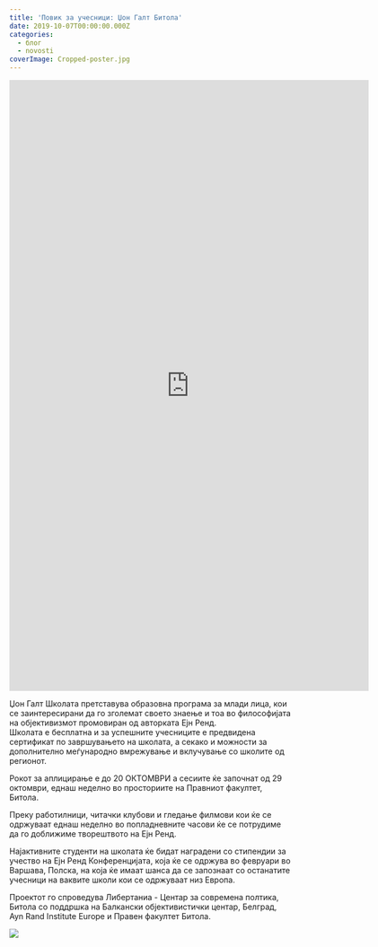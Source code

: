 ```yaml
---
title: 'Повик за учесници: Џон Галт Битола'
date: 2019-10-07T00:00:00.000Z
categories:
  - блог
  - novosti
coverImage: Cropped-poster.jpg
---
```


<iframe src="https://docs.google.com/forms/d/e/1FAIpQLScKjnvkPZB2BiO0jpEpP0KaGR8rUgU7xkyhWnEeLjIvtFtQrw/viewform?embedded=true" width="640" height="1089" frameborder="0" marginheight="0" marginwidth="0">Loading…</iframe>

Џон Галт Школата претставува образовна програма за млади лица, кои се заинтересирани да го зголемат своето знаење и тоа во философијата на објективизмот промовиран од авторката Ејн Ренд.  
Школата е бесплатна и за успешните учесниците е предвидена сертификат по завршувањето на школата, а секако и можности за дополнително меѓународно вмрежување и вклучување со школите од регионот.

Рокот за аплицирање е до 20 ОКТОМВРИ а сесиите ќе започнат од 29 октомври, еднаш неделно во просториите на Правниот факултет, Битола.

Преку работилници, читачки клубови и гледање филмови кои ќе се одржуваат еднаш неделно во попладневните часови ќе се потрудиме да го доближиме творештвото на Ејн Ренд.

Најактивните студенти на школата ќе бидат наградени со стипендии за учество на Ејн Ренд Конференцијата, која ќе се одржува во февруари во Варшава, Полска, на која ќе имаат шанса да се запознаат со останатите учесници на ваквите школи кои се одржуваат низ Европа.

Проектот го спроведува Либертаниа - Центар за современа полтика, Битола со поддршка на Балкански објективистички центар, Белград, Ayn Rand Institute Europe и Правен факултет Битола.

![](images/Webp.net-resizeimage-800.png)
